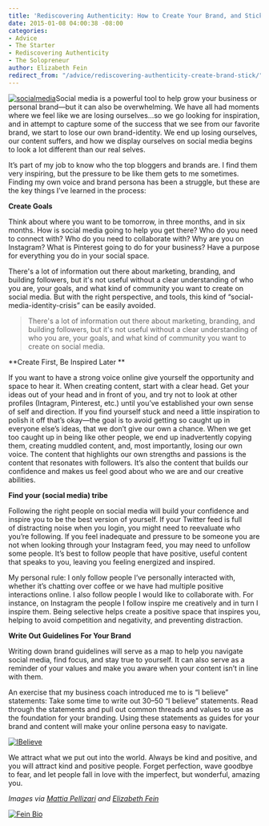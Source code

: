 ```yaml
---
title: 'Rediscovering Authenticity: How to Create Your Brand, and Stick With It'
date: 2015-01-08 04:00:38 -08:00
categories:
- Advice
- The Starter
- Rediscovering Authenticity
- The Solopreneur
author: Elizabeth Fein
redirect_from: "/advice/rediscovering-authenticity-create-brand-stick/"
---
```


[![socialmedia](https://yellow-blog-images.imgix.net/2015/01/socialmedia.jpg)](https://yellow-blog-images.imgix.net/2015/01/socialmedia.jpg)Social media is a powerful tool to help grow your business or personal brand—but it can also be overwhelming. We have all had moments where we feel like we are losing ourselves…so we go looking for inspiration, and in attempt to capture some of the success that we see from our favorite brand, we start to lose our own brand-identity. We end up losing ourselves, our content suffers, and how we display ourselves on social media begins to look a lot different than our real selves.

It’s part of my job to know who the top bloggers and brands are. I find them very inspiring, but the pressure to be like them gets to me sometimes. Finding my own voice and brand persona has been a struggle, but these are the key things I’ve learned in the process:

**Create Goals**

Think about where you want to be tomorrow, in three months, and in six months. How is social media going to help you get there? Who do you need to connect with? Who do you need to collaborate with? Why are you on Instagram? What is Pinterest going to do for your business? Have a purpose for everything you do in your social space.

There's a lot of information out there about marketing, branding, and building followers, but it's not useful without a clear understanding of who you are, your goals, and what kind of community you want to create on social media. But with the right perspective, and tools, this kind of “social-media-identity-crisis” can be easily avoided.

> There's a lot of information out there about marketing, branding, and building followers, but it's not useful without a clear understanding of who you are, your goals, and what kind of community you want to create on social media.

**Create First, Be Inspired Later **

If you want to have a strong voice online give yourself the opportunity and space to hear it. When creating content, start with a clear head. Get your ideas out of your head and in front of you, and try not to look at other profiles (Intagram, Pinterest, etc.) until you’ve established your own sense of self and direction. If you find yourself stuck and need a little inspiration to polish it off that’s okay—the goal is to avoid getting so caught up in everyone else’s ideas, that we don’t give our own a chance. When we get too caught up in being like other people, we end up inadvertently copying them, creating muddled content, and, most importantly, losing our own voice. The content that highlights our own strengths and passions is the content that resonates with followers. It’s also the content that builds our confidence and makes us feel good about who we are and our creative abilities.

**Find your (social media) tribe**

Following the right people on social media will build your confidence and inspire you to be the best version of yourself. If your Twitter feed is full of distracting noise when you login, you might need to reevaluate who you’re following. If you feel inadequate and pressure to be someone you are not when looking through your Instagram feed, you may need to unfollow some people. It’s best to follow people that have positive, useful content that speaks to you, leaving you feeling energized and inspired.

My personal rule: I only follow people I’ve personally interacted with, whether it’s chatting over coffee or we have had multiple positive interactions online. I also follow people I would like to collaborate with. For instance, on Instagram the people I follow inspire me creatively and in turn I inspire them. Being selective helps create a positive space that inspires you, helping to avoid competition and negativity, and preventing distraction.

**Write Out Guidelines For Your Brand**

Writing down brand guidelines will serve as a map to help you navigate social media, find focus, and stay true to yourself. It can also serve as a reminder of your values and make you aware when your content isn’t in line with them.

An exercise that my business coach introduced me to is “I believe” statements: Take some time to write out 30–50 “I believe” statements. Read through the statements and pull out common threads and values to use as the foundation for your branding. Using these statements as guides for your brand and content will make your online persona easy to navigate.

[![IBelieve](https://yellow-blog-images.imgix.net/2015/01/IBelieve.jpg)](https://yellow-blog-images.imgix.net/2015/01/IBelieve.jpg)

We attract what we put out into the world. Always be kind and positive, and you will attract kind and positive people. Forget perfection, wave goodbye to fear, and let people fall in love with the imperfect, but wonderful, amazing you.

_Images via [Mattia Pellizari](http://www.mattiapelizzari.com/) and [Elizabeth Fein](http://instagram.com/iteratesocial/)_

[![Fein Bio](https://yellow-blog-images.imgix.net/2015/01/Fein-Bio.jpg)](https://yellow-blog-images.imgix.net/2015/01/Fein-Bio.jpg)
